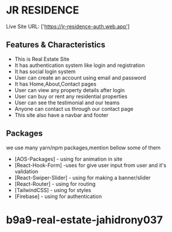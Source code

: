 # JR RESIDENCE

Live Site URL: ['https://jr-residence-auth.web.app']

## Features & Characteristics

- This is Real Estate Site
- It has authentication system like login and registration
- It has social login system
- User can create an account using email and password
- It has Home,About,Contact pages
- User can view any property details after login
- User can buy or rent any residential properties
- User can see the testimonial and our teams
- Anyone can contact us through our contact page
- This site also have a navbar and footer

## Packages

we use many yarn/npm packages,mention bellow some of them

- [AOS-Packages] - using for animation in site
- [React-Hook-Form] -uses for give user input from user and it's validation
- [React-Swiper-Slider] - using for making a banner/slider
- [React-Router] - using for routing
- [TailwindCSS] - using for styles
- [Firebase] - using for authentication

# b9a9-real-estate-jahidrony037

